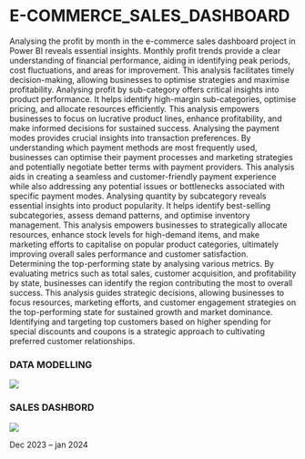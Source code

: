 # E-COMMERCE_SALES_DASHBOARD

<p> Analysing the profit by month in the e-commerce sales dashboard project in Power BI reveals essential insights. Monthly profit trends provide a clear understanding of financial performance, aiding in identifying peak periods, cost fluctuations, and areas for improvement. This analysis facilitates timely decision-making, allowing businesses to optimise strategies and maximise profitability.
Analysing profit by sub-category offers critical insights into product performance. It helps identify high-margin sub-categories, optimise pricing, and allocate resources efficiently. This analysis empowers businesses to focus on lucrative product lines, enhance profitability, and make informed decisions for sustained success.
Analysing the payment modes provides crucial insights into transaction preferences. By understanding which payment methods are most frequently used, businesses can optimise their payment processes and marketing strategies and potentially negotiate better terms with payment providers. This analysis aids in creating a seamless and customer-friendly payment experience while also addressing any potential issues or bottlenecks associated with specific payment modes.
Analysing quantity by subcategory reveals essential insights into product popularity. It helps identify best-selling subcategories, assess demand patterns, and optimise inventory management. This analysis empowers businesses to strategically allocate resources, enhance stock levels for high-demand items, and make marketing efforts to capitalise on popular product categories, ultimately improving overall sales performance and customer satisfaction.
Determining the top-performing state by analysing various metrics. By evaluating metrics such as total sales, customer acquisition, and profitability by state, businesses can identify the region contributing the most to overall success. This analysis guides strategic decisions, allowing businesses to focus resources, marketing efforts, and customer engagement strategies on the top-performing state for sustained growth and market dominance.
Identifying and targeting top customers based on higher spending for special discounts and coupons is a strategic approach to cultivating preferred customer relationships.</p>
<p><h3>DATA MODELLING </h3></p>
<img src="https://github.com/AloraKesharwani/E-COMMERCE_SALES_POWERBI_DASHBOARD/assets/155231669/9e903391-7030-496a-9676-5aea53f78315" >

<p><h3>SALES DASHBORD </h3></p>
<img src="https://github.com/AloraKesharwani/E-COMMERCE_SALES_POWERBI_DASHBOARD/assets/155231669/74beb4be-76af-4178-8a9a-8e7ae7faee49" >

<p>Dec 2023 – jan 2024 <p/>
